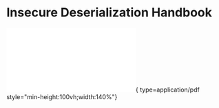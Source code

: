 # Insecure Deserialization Handbook

![Insecure Deserialization Handbook](../attachments/sb_handbooks/Insecure-Deserialization-Handbook.pdf){ type=application/pdf style="min-height:100vh;width:140%"}